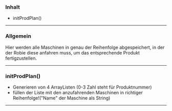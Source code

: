 ### Inhalt ###
- initProdPlan()


----------
### Allgemein ###

Hier werden alle Maschinen in genau der Reihenfolge abgespeichert, in der der Robie diese anfahren muss, um das entsprechende Produkt fertigzustellen. 

----------

### initProdPlan() ###

- Generieren von 4 ArrayListen (0-3 Zahl steht für Produktnummer)
- füllen der Liste mit den anzufahrenden Maschinen in richtiger Reihenfolge!("Name"  der Maschine als String)


----------